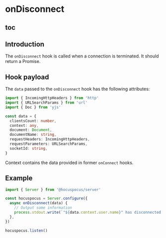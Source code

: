 # onDisconnect

## toc

## Introduction
The `onDisconnect` hook is called when a connection is terminated. It should return a Promise.

## Hook payload
The `data` passed to the `onDisconnect` hook has the following attributes:

```typescript
import { IncomingHttpHeaders } from 'http'
import { URLSearchParams } from 'url'
import { Doc } from 'yjs'

const data = {
  clientsCount: number,
  context: any,
  document: Document,
  documentName: string,
  requestHeaders: IncomingHttpHeaders,
  requestParameters: URLSearchParams,
  socketId: string,
}
```

Context contains the data provided in former `onConnect` hooks.

## Example
```typescript
import { Server } from '@hocuspocus/server'

const hocuspocus = Server.configure({
  async onDisconnect(data) {
    // Output some information
    process.stdout.write(`"${data.context.user.name}" has disconnected.`)
  },
})

hocuspocus.listen()
```
